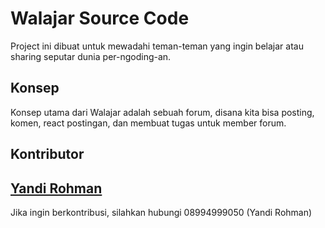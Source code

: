 # Walajar Source Code
Project ini dibuat untuk mewadahi teman-teman yang ingin belajar atau sharing seputar dunia per-ngoding-an.

## Konsep
Konsep utama dari Walajar adalah sebuah forum, disana kita bisa posting, komen, react postingan, dan membuat tugas untuk member forum.

## Kontributor

[Yandi Rohman](https://github.com/yandyrohman)
-----
Jika ingin berkontribusi, silahkan hubungi 08994999050 (Yandi Rohman)

